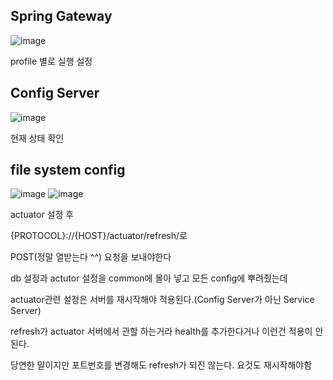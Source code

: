 ## Spring Gateway
![image](https://user-images.githubusercontent.com/80913353/167356360-92846360-4223-439c-9f4b-e8f34d5d18b4.png)

profile 별로 실행 설정

## Config Server
![image](https://user-images.githubusercontent.com/80913353/167393051-a2513c13-1fc2-4297-9bda-55cf1654a0b6.png)

현재 상태 확인

## file system config
![image](https://user-images.githubusercontent.com/80913353/167546549-c65c5757-cf9c-4549-88b2-e0bf29c4abd6.png)
![image](https://user-images.githubusercontent.com/80913353/167546755-0fb3c486-9cfe-405a-8dfa-a830a42cee70.png)

actuator 설정 후

{PROTOCOL}://{HOST}/actuator/refresh/로 

POST(정말 열받는다 ^^) 요청을 보내야한다

db 설정과 actutor 설정을 common에 몰아 넣고 모든 config에 뿌려줬는데

actuator관련 설정은 서버를 재시작해야 적용된다.(Config Server가 아닌 Service Server)

refresh가 actuator 서버에서 관할 하는거라 health를 추가한다거나 이런건 적용이 안된다.

당연한 말이지만 포트번호를 변경해도 refresh가 되진 않는다. 요것도 재시작해야함

